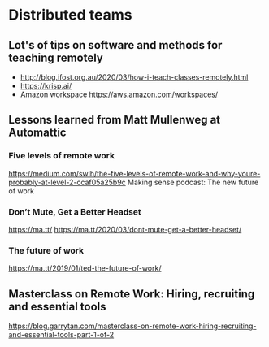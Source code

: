 # Distributed teams

## Lot's of tips on software and methods for teaching remotely

* http://blog.ifost.org.au/2020/03/how-i-teach-classes-remotely.html
* https://krisp.ai/
* Amazon workspace https://aws.amazon.com/workspaces/

## Lessons learned from Matt Mullenweg at Automattic

### Five levels of remote work

https://medium.com/swlh/the-five-levels-of-remote-work-and-why-youre-probably-at-level-2-ccaf05a25b9c 
Making sense podcast: The new future of work

### Don’t Mute, Get a Better Headset

https://ma.tt/ 
https://ma.tt/2020/03/dont-mute-get-a-better-headset/ 

### The future of work

https://ma.tt/2019/01/ted-the-future-of-work/  

## Masterclass on Remote Work: Hiring, recruiting and essential tools

https://blog.garrytan.com/masterclass-on-remote-work-hiring-recruiting-and-essential-tools-part-1-of-2
